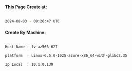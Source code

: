 
   
#### This Page Create at:

```bash

2024-08-03 - 09:26:47 UTC

```

#### Create By Machine:

```bash

Host Name : fv-az566-627

platform  : Linux-6.5.0-1025-azure-x86_64-with-glibc2.35

Ip Local  : 10.1.0.139

```


